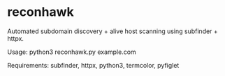 # reconhawk

Automated subdomain discovery + alive host scanning using subfinder + httpx.

Usage:
  python3 reconhawk.py example.com

Requirements:
  subfinder, httpx, python3, termcolor, pyfiglet
